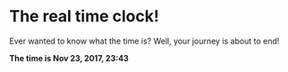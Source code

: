 # The real time clock!

Ever wanted to know what the time is? Well, your journey is about to end!

**The time is Nov 23, 2017, 23:43**